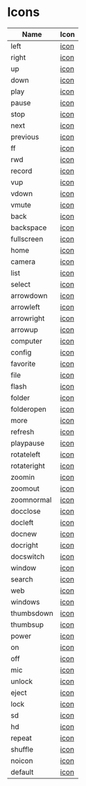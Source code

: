 # Icons
Name | Icon
--- |  ---
left | [icon](icons/chevron-left.png)
right | [icon](icons/chevron-right.png)
up | [icon](icons/chevron-up.png)
down | [icon](icons/chevron-down.png)
play | [icon](icons/play.png)
pause | [icon](icons/pause.png)
stop | [icon](icons/stop.png)
next | [icon](icons/step-forward.png)
previous | [icon](icons/step-backward.png)
ff | [icon](icons/forward.png)
rwd | [icon](icons/backward.png)
record | [icon](icons/circle.png)
vup | [icon](icons/volume-up.png)
vdown | [icon](icons/volume-down.png)
vmute | [icon](icons/volume-off.png)
back | [icon](icons/mail-reply.png)
backspace | [icon](icons/eraser.png)
fullscreen | [icon](icons/arrows-alt.png)
home | [icon](icons/home.png)
camera | [icon](icons/camera.png)
list | [icon](icons/list.png)
select | [icon](icons/dot-circle-o.png)
arrowdown | [icon](icons/arrow-down.png)
arrowleft | [icon](icons/arrow-left.png)
arrowright | [icon](icons/arrow-right.png)
arrowup | [icon](icons/arrow-up.png)
computer | [icon](icons/laptop.png)
config | [icon](icons/gear.png)
favorite | [icon](icons/star.png)
file | [icon](icons/file-o.png)
flash | [icon](icons/flash.png)
folder | [icon](icons/folder-o.png)
folderopen | [icon](icons/folder-open-o.png)
more | [icon](icons/ellipsis-h.png)
refresh | [icon](icons/refresh.png)
playpause | [icon](icons/im-play-pause.png)
rotateleft | [icon](icons/rotate-left.png)
rotateright | [icon](icons/rotate-right.png)
zoomin | [icon](icons/search-plus.png)
zoomout | [icon](icons/search-minus.png)
zoomnormal | [icon](icons/search.png)
docclose | [icon](icons/times.png)
docleft | [icon](icons/caret-square-o-left.png)
docnew | [icon](icons/plus.png)
docright | [icon](icons/caret-square-o-right.png)
docswitch | [icon](icons/exchange.png)
window | [icon](icons/desktop.png)
search | [icon](icons/search.png)
web | [icon](icons/globe.png)
windows | [icon](icons/windows.png)
thumbsdown | [icon](icons/thumbs-o-down.png)
thumbsup | [icon](icons/thumbs-o-up.png)
power | [icon](icons/power-off.png)
on | [icon](icons/circle.png)
off | [icon](icons/circle-thin.png)
mic | [icon](icons/microphone.png)
unlock | [icon](icons/unlock-alt.png)
eject | [icon](icons/eject.png)
lock | [icon](icons/lock.png)
sd | [icon](icons/misc-sd.png)
hd | [icon](icons/misc-hd.png)
repeat | [icon](icons/retweet.png)
shuffle | [icon](icons/random.png)
noicon | [icon](icons/frown-o.png)
default | [icon](icons/frown-o.png)
